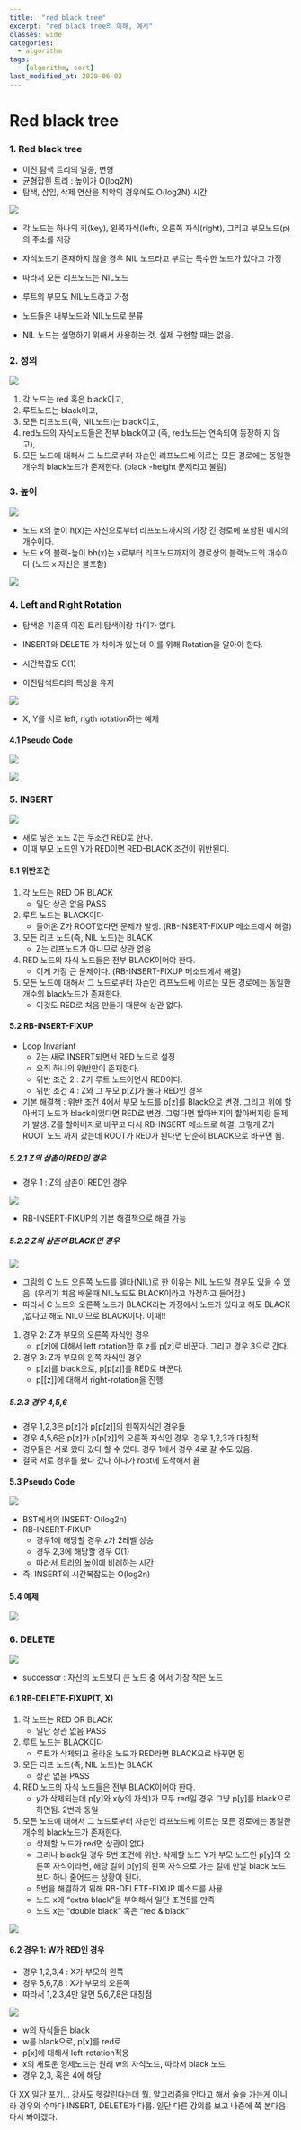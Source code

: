 ```yaml
---
title:  "red black tree"
excerpt: "red black tree의 이해, 예시"
classes: wide
categories:
  - algorithm
tags:
  - [algorithm, sort]
last_modified_at: 2020-06-02
---
```




# Red black tree



### 1. Red black tree

* 이진 탐색 트리의 일종, 변형
* 균형잡힌 트리 : 높이가 O(log2N)
* 탐색, 삽입, 삭제 연산을 최악의 경우에도 O(log2N) 시간



![]({{site.url}}/assets/images/algo81.PNG)

* 각 노드는 하나의 키(key), 왼쪽자식(left), 오른쪽 자식(right), 그리고 부모노드(p)의 주소를 저장 

* 자식노드가 존재하지 않을 경우 NIL 노드라고 부르는 특수한 노드가 있다고 가정 
* 따라서 모든 리프노드는 NIL노드 
* 루트의 부모도 NIL노드라고 가정 
* 노드들은 내부노드와 NIL노드로 분류
* NIL 노드는 설명하기 위해서 사용하는 것. 실제 구현할 때는 없음.



### 2. 정의

![]({{site.url}}/assets/images/algo82.PNG)

1. 각 노드는 red 혹은 black이고, 
2. 루트노드는 black이고, 
3. 모든 리프노드(즉, NIL노드)는 black이고, 
4. red노드의 자식노드들은 전부 black이고 (즉, red노드는 연속되어 등장하 지 않고), 
5. 모든 노드에 대해서 그 노드로부터 자손인 리프노드에 이르는 모든 경로에는 동일한 개수의 black노드가 존재한다. (black -height 문제라고 불림)



### 3. 높이

![]({{site.url}}/assets/images/algo83.PNG)

* 노드 x의 높이 h(x)는 자신으로부터 리프노드까지의 가장 긴 경로에 포함된 에지의 개수이다. 
* 노드 x의 블랙-높이 bh(x)는 x로부터 리프노드까지의 경로상의 블랙노드의 개수이다 (노드 x 자신은 불포함)

![]({{site.url}}/assets/images/algo84.PNG)



### 4. Left and Right Rotation

* 탐색은 기존의 이진 트리 탐색이랑 차이가 없다.
* INSERT와 DELETE 가 차이가 있는데 이를 위해 Rotation을 알아야 한다.

* 시간복잡도 O(1)
* 이진탐색트리의 특성을 유지

![]({{site.url}}/assets/images/algo85.PNG)

* X, Y를 서로 left, rigth rotation하는 예제

#### 4.1 Pseudo Code

![]({{site.url}}/assets/images/algo86.PNG)

![]({{site.url}}/assets/images/algo87.PNG)



### 5. INSERT

![]({{site.url}}/assets/images/algo88.PNG)

* 새로 넣은 노드 Z는 무조건 RED로 한다.
* 이때 부모 노드인 Y가 RED이면 RED-BLACK 조건이 위반된다.



#### 5.1 위반조건

1. 각 노드는 RED OR BLACK 
   * 일단 상관 없음 PASS
2. 루트 노드는 BLACK이다 
   * 들어온 Z가 ROOT였다면 문제가 발생. (RB-INSERT-FIXUP 메소드에서 해결)
3. 모든 리프 노드(즉, NIL 노드)는 BLACK 
   * Z는 리프노드가 아니므로 상관 없음
4. RED 노드의 자식 노드들은 전부 BLACK이어야 한다.
   * 이게 가장 큰 문제이다. (RB-INSERT-FIXUP 메소드에서 해결)
5. 모든 노드에 대해서 그 노드로부터 자손인 리프노드에 이르는 모든 경로에는 동일한 개수의 black노드가 존재한다.
   * 이것도 RED로 처음 만들기 때문에 상관 없다.



#### 5.2 RB-INSERT-FIXUP

* Loop Invariant
  * Z는 새로 INSERT되면서 RED 노드로 설정
  * 오직 하나의 위반만이 존재한다.
  * 위반 조건 2 : Z가 루트 노드이면서 RED이다.
  * 위반 조건 4 : Z와 그 부모 p[Z]가 둘다 RED인 경우
* 기본 해결책 : 위반 조건 4에서 부모 노드를 p[z]를 Black으로 변경. 그리고 위에 할아버지 노드가 black이었다면 RED로 변경. 그렇다면 할아버지의 할아버지랑 문제가 발생. Z를 할아버지로 바꾸고 다시 RB-INSERT 메소드로 해결. 그렇게 Z가 ROOT 노드 까지 갔는데 ROOT가 RED가 된다면 단순히 BLACK으로 바꾸면 됨.



##### 5.2.1 Z의 삼촌이 RED인 경우

* 경우 1 : Z의 삼촌이 RED인 경우

![]({{site.url}}/assets/images/algo89.PNG)

* RB-INSERT-FIXUP의 기본 해결책으로 해결 가능



##### 5.2.2 Z의 삼촌이 BLACK인 경우

![]({{site.url}}/assets/images/algo90.PNG)

* 그림의 C 노드 오른쪽 노드를 델타(NIL)로 한 이유는 NIL 노드일 경우도 있을 수 있음. (우리가 처음 배울때 NIL노드도 BLACK이라고 가정하고 들어감.)
* 따라서 C 노드의 오른쪽 노드가 BLACK라는 가정에서 노드가 있다고 해도 BLACK ,없다고 해도 NIL이므로 BLACK이다. 이때!!

1. 경우 2: Z가 부모의 오른쪽 자식인 경우
   * p[z]에 대해서 left rotation한 후 z를 p[z]로 바꾼다. 그리고 경우 3으로 간다.
2. 경우 3: Z가 부모의 왼쪽 자식인 경우
   * p[z]를 black으로, p[p[z]]를 RED로 바꾼다.
   * p[[z]]에 대해서 right-rotation을 진행



##### 5.2.3 경우 4,5,6

* 경우 1,2,3은 p[z]가 p[p[z]]의 왼쪽자식인 경우들
* 경우 4,5,6은 p[z]가 p[p[z]]의 오른쪽 자식인 경우: 경우 1,2,3과 대칭적
* 경우들은 서로 왔다 갔다 할 수 있다. 경우 1에서 경우 4로 갈 수도 있음.
* 결국 서로 경우를 왔다 갔다 하다가 root에 도착해서 끝



#### 5.3 Pseudo Code

![]({{site.url}}/assets/images/algo91.PNG)

* BST에서의 INSERT: O(log2n) 
* RB-INSERT-FIXUP 
  * 경우1에 해당할 경우 z가 2레벨 상승
  * 경우 2,3에 해당할 경우 O(1)
  * 따라서 트리의 높이에 비례하는 시간
* 즉, INSERT의 시간복잡도는 O(log2n)



#### 5.4 예제

![]({{site.url}}/assets/images/algo92.PNG)



### 6. DELETE

![]({{site.url}}/assets/images/algo93.PNG)

* successor : 자신의 노드보다 큰 노드 중 에서 가장 작은 노드



#### 6.1 RB-DELETE-FIXUP(T, X)

1. 각 노드는 RED OR BLACK 
   * 일단 상관 없음 PASS
2. 루트 노드는 BLACK이다 
   * 루트가 삭제되고 올라온 노드가 RED라면 BLACK으로 바꾸면 됨
3. 모든 리프 노드(즉, NIL 노드)는 BLACK 
   * 상관 없음 PASS
4. RED 노드의 자식 노드들은 전부 BLACK이어야 한다.
   * y가 삭제되는데 p[y]와 x(y의 자식)가 모두 red일 경우 그냥 p[y]를 black으로 하면됨. 2번과 동일
5. 모든 노드에 대해서 그 노드로부터 자손인 리프노드에 이르는 모든 경로에는 동일한 개수의 black노드가 존재한다.
   * 삭제할 노드가 red면 상관이 없다.
   * 그러나 black일 경우 5번 조건에 위반. 삭제할 노드 Y가 부모 노드인 p[y]의 오른쪽 자식이라면, 해당 길이 p[y]의 왼쪽 자식으로 가는 길에 만날 black 노드보다 하나 줄어드는 상황이 된다.
   * 5번을 해결하기 위해 RB-DELETE-FIXUP 메소드를 사용
   * 노드 x에 “extra black”을 부여해서 일단 조건5를 만족
   * 노드 x는 “double black” 혹은 “red & black”

![]({{site.url}}/assets/images/algo94.PNG)



#### 6.2 경우 1: W가 RED인 경우

* 경우 1,2,3,4 : X가 부모의 왼쪽
* 경우 5,6,7,8 : X가 부모의 오른쪽
* 따라서 1,2,3,4만 알면 5,6,7,8은 대칭점



![]({{site.url}}/assets/images/algo95.PNG)



* w의 자식들은 black
* w를 black으로, p[x]를 red로
* p[x]에 대해서 left-rotation적용
* x의 새로운 형제노드는 원래 w의 자식노드, 따라서 black 노드
* 경우 2,3, 혹은 4에 해당





아 XX 일단 포기... 강사도 헷갈린다는데 뭘. 알고리즘을 안다고 해서 술술 가는게 아니라 경우의 수마다 INSERT, DELETE가 다름. 일단 다른 강의를 보고 나중에 쭉 본다음 다시 봐야겠다.



